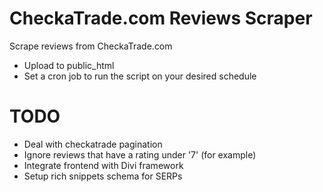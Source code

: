 # CheckaTrade.com Reviews Scraper
Scrape reviews from CheckaTrade.com

- Upload to public_html
- Set a cron job to run the script on your desired schedule

# TODO

- Deal with checkatrade pagination
- Ignore reviews that have a rating under '7' (for example)
- Integrate frontend with Divi framework
- Setup rich snippets schema for SERPs

